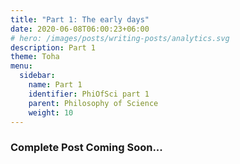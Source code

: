 ```yaml
---
title: "Part 1: The early days"
date: 2020-06-08T06:00:23+06:00
# hero: /images/posts/writing-posts/analytics.svg
description: Part 1
theme: Toha
menu:
  sidebar:
    name: Part 1
    identifier: PhiOfSci part 1
    parent: Philosophy of Science
    weight: 10
---
```


### Complete Post Coming Soon...